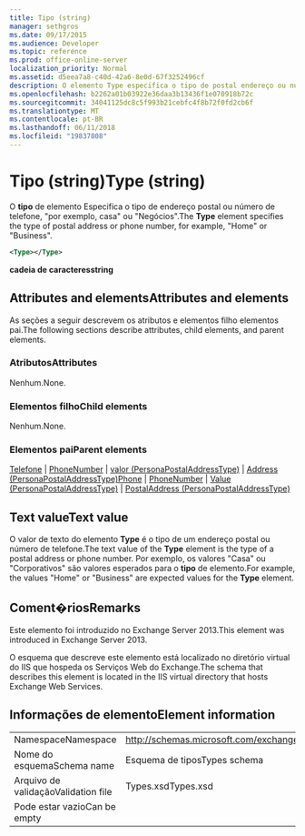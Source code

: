```yaml
---
title: Tipo (string)
manager: sethgros
ms.date: 09/17/2015
ms.audience: Developer
ms.topic: reference
ms.prod: office-online-server
localization_priority: Normal
ms.assetid: d5eea7a8-c40d-42a6-8e0d-67f3252496cf
description: O elemento Type especifica o tipo de postal endereço ou número de telefone, por exemplo, HomeorBusiness.
ms.openlocfilehash: b2262a01b03922e36daa3b13436f1e070918b72c
ms.sourcegitcommit: 34041125dc8c5f993b21cebfc4f8b72f0fd2cb6f
ms.translationtype: MT
ms.contentlocale: pt-BR
ms.lasthandoff: 06/11/2018
ms.locfileid: "19837808"
---
```

# <a name="type-string"></a><span data-ttu-id="a506d-103">Tipo (string)</span><span class="sxs-lookup"><span data-stu-id="a506d-103">Type (string)</span></span>

<span data-ttu-id="a506d-104">O **tipo** de elemento Especifica o tipo de endereço postal ou número de telefone, "por exemplo, casa" ou "Negócios".</span><span class="sxs-lookup"><span data-stu-id="a506d-104">The **Type** element specifies the type of postal address or phone number, for example, "Home" or "Business".</span></span> 
  
```XML
<Type></Type>
```

 <span data-ttu-id="a506d-105">**cadeia de caracteres**</span><span class="sxs-lookup"><span data-stu-id="a506d-105">**string**</span></span>
## <a name="attributes-and-elements"></a><span data-ttu-id="a506d-106">Attributes and elements</span><span class="sxs-lookup"><span data-stu-id="a506d-106">Attributes and elements</span></span>

<span data-ttu-id="a506d-107">As seções a seguir descrevem os atributos e elementos filho elementos pai.</span><span class="sxs-lookup"><span data-stu-id="a506d-107">The following sections describe attributes, child elements, and parent elements.</span></span>
  
### <a name="attributes"></a><span data-ttu-id="a506d-108">Atributos</span><span class="sxs-lookup"><span data-stu-id="a506d-108">Attributes</span></span>

<span data-ttu-id="a506d-109">Nenhum.</span><span class="sxs-lookup"><span data-stu-id="a506d-109">None.</span></span>
  
### <a name="child-elements"></a><span data-ttu-id="a506d-110">Elementos filho</span><span class="sxs-lookup"><span data-stu-id="a506d-110">Child elements</span></span>

<span data-ttu-id="a506d-111">Nenhum.</span><span class="sxs-lookup"><span data-stu-id="a506d-111">None.</span></span>
  
### <a name="parent-elements"></a><span data-ttu-id="a506d-112">Elementos pai</span><span class="sxs-lookup"><span data-stu-id="a506d-112">Parent elements</span></span>

<span data-ttu-id="a506d-113">[Telefone](phone.md) | [PhoneNumber](phonenumber.md) | [valor (PersonaPostalAddressType)](value-personapostaladdresstype.md) | [Address (PersonaPostalAddressType)](postaladdress-personapostaladdresstype.md)</span><span class="sxs-lookup"><span data-stu-id="a506d-113">[Phone](phone.md) | [PhoneNumber](phonenumber.md) | [Value (PersonaPostalAddressType)](value-personapostaladdresstype.md) | [PostalAddress (PersonaPostalAddressType)](postaladdress-personapostaladdresstype.md)</span></span>
  
## <a name="text-value"></a><span data-ttu-id="a506d-114">Text value</span><span class="sxs-lookup"><span data-stu-id="a506d-114">Text value</span></span>

<span data-ttu-id="a506d-115">O valor de texto do elemento **Type** é o tipo de um endereço postal ou número de telefone.</span><span class="sxs-lookup"><span data-stu-id="a506d-115">The text value of the **Type** element is the type of a postal address or phone number.</span></span> <span data-ttu-id="a506d-116">Por exemplo, os valores "Casa" ou "Corporativos" são valores esperados para o **tipo** de elemento.</span><span class="sxs-lookup"><span data-stu-id="a506d-116">For example, the values "Home" or "Business" are expected values for the **Type** element.</span></span> 
  
## <a name="remarks"></a><span data-ttu-id="a506d-117">Coment�rios</span><span class="sxs-lookup"><span data-stu-id="a506d-117">Remarks</span></span>

<span data-ttu-id="a506d-118">Este elemento foi introduzido no Exchange Server 2013.</span><span class="sxs-lookup"><span data-stu-id="a506d-118">This element was introduced in Exchange Server 2013.</span></span>
  
<span data-ttu-id="a506d-119">O esquema que descreve este elemento está localizado no diretório virtual do IIS que hospeda os Serviços Web do Exchange.</span><span class="sxs-lookup"><span data-stu-id="a506d-119">The schema that describes this element is located in the IIS virtual directory that hosts Exchange Web Services.</span></span>
  
## <a name="element-information"></a><span data-ttu-id="a506d-120">Informações de elemento</span><span class="sxs-lookup"><span data-stu-id="a506d-120">Element information</span></span>

|||
|:-----|:-----|
|<span data-ttu-id="a506d-121">Namespace</span><span class="sxs-lookup"><span data-stu-id="a506d-121">Namespace</span></span>  <br/> |http://schemas.microsoft.com/exchange/services/2006/types  <br/> |
|<span data-ttu-id="a506d-122">Nome do esquema</span><span class="sxs-lookup"><span data-stu-id="a506d-122">Schema name</span></span>  <br/> |<span data-ttu-id="a506d-123">Esquema de tipos</span><span class="sxs-lookup"><span data-stu-id="a506d-123">Types schema</span></span>  <br/> |
|<span data-ttu-id="a506d-124">Arquivo de validação</span><span class="sxs-lookup"><span data-stu-id="a506d-124">Validation file</span></span>  <br/> |<span data-ttu-id="a506d-125">Types.xsd</span><span class="sxs-lookup"><span data-stu-id="a506d-125">Types.xsd</span></span>  <br/> |
|<span data-ttu-id="a506d-126">Pode estar vazio</span><span class="sxs-lookup"><span data-stu-id="a506d-126">Can be empty</span></span>  <br/> ||
   

